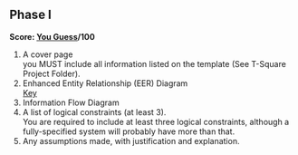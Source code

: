 ## Phase I
__Score: [You Guess](https://github.com/IvoryCandy/MARTA-Passenger-Traffic/blob/master/Phase%20I/Phase%20I.pdf)/100__
1. A cover page
        <br/>you MUST include all information listed on the template (See T-Square Project Folder).
2. Enhanced Entity Relationship (EER) Diagram
        <br/>[Key](https://github.com/IvoryCandy/MARTA-Passenger-Traffic/blob/master/Phase%20I/EER.png)
3. Information Flow Diagram
4. A list of logical constraints (at least 3).
        <br/>You are required to include at least three logical constraints, although a fully-specified system will probably have more than that.
5. Any assumptions made, with justification and explanation.